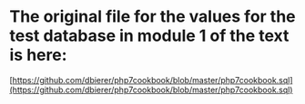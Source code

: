 # The original file for the values for the test database in module 1 of the text is here:  

[https://github.com/dbierer/php7cookbook/blob/master/php7cookbook.sql](https://github.com/dbierer/php7cookbook/blob/master/php7cookbook.sql)
